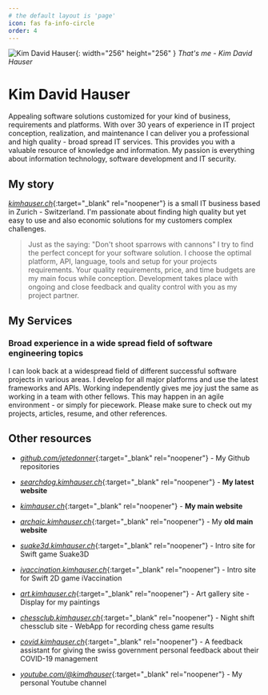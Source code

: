 ```yaml
---
# the default layout is 'page'
icon: fas fa-info-circle
order: 4
---
```


![Kim David Hauser](KimDavidHauserRound_326x326.png){: width="256" height="256" }
_That's me - Kim David Hauser_

# Kim David Hauser
Appealing software solutions customized for your kind of business, requirements and platforms. With over 30 years of experience in IT project conception, realization, and maintenance I can deliver you a professional and high quality - broad spread IT services. This provides you with a valuable resource of knowledge and information. My passion is everything about information technology, software development and IT security.

## My story
[_kimhauser.ch_](https://kimhauser.ch){:target="_blank" rel="noopener"} is a small IT business based in Zurich - Switzerland. I'm passionate about finding high quality but yet easy to use and also economic solutions for my customers complex challenges.

> Just as the saying: "Don't shoot sparrows with cannons" I try to find the perfect concept for your software solution. I choose the optimal platform, API, language, tools and setup for your projects requirements. Your quality requirements, price, and time budgets are my main focus while conception. Development takes place with ongoing and close feedback and quality control with you as my project partner. 

## My Services
### Broad experience in a wide spread field of software engineering topics
I can look back at a widespread field of different successful software projects in various areas. I develop for all major platforms and use the latest frameworks and APIs. Working independently gives me joy just the same as working in a team with other fellows. This may happen in an agile environment - or simply for piecework. Please make sure to check out my projects, articles, resume, and other references.

## Other resources
- [_github.com/jetedonner_](https://github.com/jetedonner){:target="_blank" rel="noopener"} - My Github repositories

- [_searchdog.kimhauser.ch_](https://searchdog.kimhauser.ch){:target="_blank" rel="noopener"} - **My latest website**
- [_kimhauser.ch_](https://kimhauser.ch){:target="_blank" rel="noopener"} - **My main website**
- [_archaic.kimhauser.ch_](https://archaic.kimhauser.ch){:target="_blank" rel="noopener"} - My **old main website**

- [_suake3d.kimhauser.ch_](https://suake3d.kimhauser.ch){:target="_blank" rel="noopener"} - Intro site for Swift game Suake3D
- [_ivaccination.kimhauser.ch_](https://ivaccination.kimhauser.ch){:target="_blank" rel="noopener"} - Intro site for Swift 2D game iVaccination
- [_art.kimhauser.ch_](https://art.kimhauser.ch){:target="_blank" rel="noopener"} - Art gallery site - Display for my paintings
- [_chessclub.kimhauser.ch_](https://chessclub.kimhauser.ch){:target="_blank" rel="noopener"} - Night shift chessclub site - WebApp for recording chess game results
- [_covid.kimhauser.ch_](https://covid.kimhauser.ch){:target="_blank" rel="noopener"} - A feedback assistant for giving the swiss government personal feedback about their COVID-19 management
- [_youtube.com/@kimdhauser_](https://www.youtube.com/@kimdhauser){:target="_blank" rel="noopener"} - My personal Youtube channel